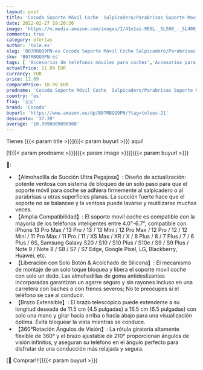 ```yaml
---
layout: post
title: 'Cocoda Soporte Móvil Coche  Salpicadero/Parabrisas Soporte Movil para Coche  360° Rotación Brazo Extensible Sujeta Porta Movil Coche con Botón de Liberación Rápida Compatible con iPhone Samsung ect'
date: 2022-02-27 19:20:36
image: 'https://m.media-amazon.com/images/I/41n1ai-9E6L._SL500_._SL400_.jpg'
comments: true
category: ofertas
author: 'tole.es'
slug: 'B07RBQQ9PN-es Cocoda Soporte Móvil Coche Salpicadero/Parabrisas Soporte...'
sku: 'B07RBQQ9PN-es'
tags: [ 'Accesorios de teléfonos móviles para coches','Accesorios para móviles','Comunicación móvil y accesorios','Cunas de teléfonos móviles para coches','Electrónica','cocoda','iphone', ]
actualPrice: 11.89 EUR
currency: EUR
price: 11.89
comparePrice: 18.99 EUR
prodname: 'Cocoda Soporte Móvil Coche  Salpicadero/Parabrisas Soporte Movil para Coche  360° Rotación Brazo Extensible Sujeta Porta Movil Coche con Botón de Liberación Rápida Compatible con iPhone Samsung ect'
country: 'es'
flag: '🇪🇸'
brand: 'Cocoda'
buyurl: 'https://www.amazon.es/dp/B07RBQQ9PN/?tag=tolees-21'
descuento: '37.39'
average: '10.3990909090908'
---
```


Tienes [{{< param title >}}]({{< param buyurl >}}) aqui!

[![{{< param prodname >}}]({{< param image >}})]({{< param buyurl >}})

🔎:

- 【Almohadilla de Succión Ultra Pegajosa】: Diseño de actualización: potente ventosa con sistema de bloqueo de un solo paso para que el soporte móvil para coche se adhiera firmemente al salpicadero o al parabrisas u otras superficies planas. La succión fuerte hace que el soporte no se balancee y la ventosa puede lavarse y reutilizarse muchas veces.
- 【Amplia Compatibilidad】: El soporte movil coche es compatible con la mayoría de los teléfonos inteligentes entre 4.0"-6.7", compatible con iPhone 13 Pro Max / 13 Pro / 13 / 13 Mini / 12 Pro Max / 12 Pro / 12 / 12 Mini / 11 Pro Max / 11 Pro / 11 / XS Max / XR / X / 8 Plus / 8 / 7 Plus / 7 / 6 Plus / 6S, Samsung Galaxy S20 / S10 / S10 Plus / S10e / S9 / S9 Plus / Note 9 / Note 8 / S8 / S7 / S7 Edge, Google Pixel, LG, Blackberry, Huawei, etc.
- 【Liberación con Solo Botón & Acolchado de Silicona】: El mecanismo de montaje de un solo toque bloquea y libera el soporte movil coche con solo un dedo. Las almohadillas de goma antideslizantes incorporadas garantizan un agarre seguro y sin rayones incluso en una carretera con baches o con frenos severos; No te preocupes si el teléfono se cae al conducir.
- 【Brazo Extensible】: El brazo telescópico puede extenderse a su longitud deseada de 11.5 cm (4.5 pulgadas) a 16.5 cm (6.5 pulgadas) con solo una mano y girar hacia arriba o hacia abajo para una visualización óptima. Evita bloquear la vista mientras se conduce.
- 【360°Rotación Ángulos de Visión】: La rótula giratoria altamente flexible de 360° y el brazo ajustable de 210° proporcionan ángulos de visión infinitos, y aseguran su teléfono en el ángulo perfecto para disfrutar de una conducción más relajada y segura.

[🛒 Comprar!!!]({{< param buyurl >}})
